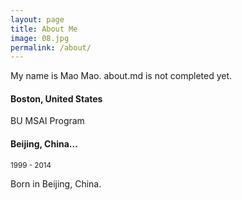```yaml
---
layout: page
title: About Me
image: 08.jpg
permalink: /about/
---
```


My name is Mao Mao. about.md is not completed yet.

#### Boston, United States
BU MSAI Program

#### Beijing, China...
<small>1999 - 2014</small>

Born in Beijing, China.
